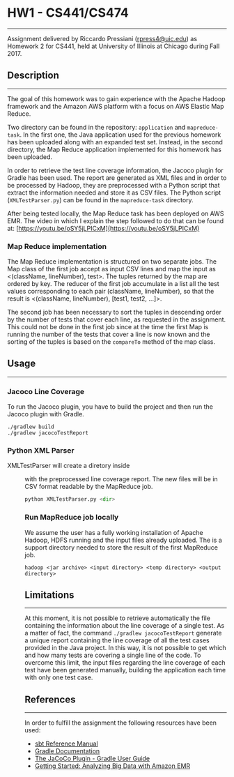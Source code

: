# HW1 - CS441/CS474
___
Assignment delivered by Riccardo Pressiani ([rpress4@uic.edu](mailto:rpress4@uic.edu)) as Homework 2 for CS441, held at University of Illinois at Chicago during Fall 2017.

## Description
___
The goal of this homework was to gain experience with the Apache Hadoop framework and the Amazon AWS platform with a focus on AWS Elastic Map Reduce.

Two directory can be found in the repository: `application` and `mapreduce-task`. In the first one, the Java application used for the previous homework has been uploaded along with an expanded test set. Instead, in the second directory, the Map Reduce application implemented for this homework has been uploaded.

In order to retrieve the test line coverage information, the Jacoco plugin for Gradle has been used. The report are generated as XML files and in order to be processed by Hadoop, they are preprocessed with a Python script that extract the information needed and store it as CSV files. The Python script (`XMLTestParser.py`) can be found in the `mapreduce-task` directory.

After being tested locally, the Map Reduce task has been deployed on AWS EMR. The video in which I explain the step followed to do that can be found at: [https://youtu.be/oSY5jLPICxM](https://youtu.be/oSY5jLPICxM)

### Map Reduce implementation
The Map Reduce implementation is structured on two separate jobs. The Map class of the first job accept as input CSV lines and map the input as <(className, lineNumber), test>. The tuples returned by the map are ordered by key. The reducer of the first job accumulate in a list all the test values corresponding to each pair (className, lineNumber), so that the result is <(className, lineNumber), [test1, test2, ...]>.

The second job has been necessary to sort the tuples in descending order by the number of tests that cover each line, as requested in the assignment. This could not be done in the first job since at the time the first Map is running the number of the tests that cover a line is now known and the sorting of the tuples is based on the `compareTo` method of the map class.

## Usage
___

### Jacoco Line Coverage

To run the Jacoco plugin, you have to build the project and then run the Jacoco plugin with Gradle.

```shell
./gradlew build
./gradlew jacocoTestReport
```

### Python XML Parser

XMLTestParser will create a diretory inside <dir> with the preprocessed line coverage report. The new files will be in CSV format readable by the MapReduce job.

```python
python XMLTestParser.py <dir>
```


### Run MapReduce job locally

We assume the user has a fully working installation of Apache Hadoop, HDFS running and the input files already uploaded. The <temp directory> is a support directory needed to store the result of the first MapReduce job.

```shell
hadoop <jar archive> <input directory> <temp directory> <output directory>
```

## Limitations
___
At this moment, it is not possible to retrieve automatically the file containing the information about the line coverage of a single test. As a matter of fact, the command `./gradlew jacocoTestReport` generate a unique report containing the line coverage of all the test cases provided in the Java project. In this way, it is not possible to get which and how many tests are covering a single line of the code. To overcome this limit, the input files regarding the line coverage of each test have been generated manually, building the application each time with only one test case.

## References
___
In order to fulfill the assignment the following resources have been used:

* [sbt Reference Manual](http://www.scala-sbt.org/1.x/docs/index.html)
* [Gradle Documentation](https://gradle.org/docs/)
* [The JaCoCo Plugin - Gradle User Guide](https://docs.gradle.org/current/userguide/jacoco_plugin.html)
* [Getting Started: Analyzing Big Data with Amazon EMR](http://docs.aws.amazon.com/emr/latest/ManagementGuide/emr-gs.html)
